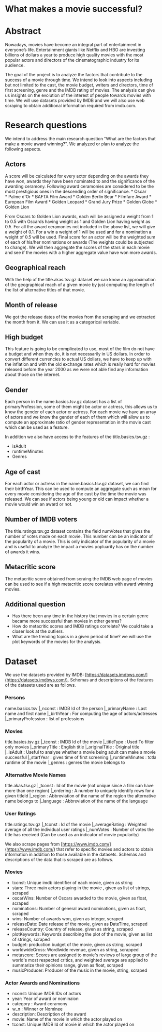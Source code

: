# What makes a movie successful?

# Abstract
Nowadays, movies have become an integral part of entertainment in everyone’s life. Entertainment giants like Netflix and HBO are investing billions of dollars a year to produce high quality movies with the most popular actors and directors of the cinematographic industry for its audience. 

The goal of the project is to analyze the factors that contribute to the success of a movie through time. We intend to look into aspects including but not limited to the cast, the movie budget, writers and directors, time of first screening, genre and the IMDB rating of movies. The analysis can give us insights on the evolution of the interest of people towards movies with time. We will use datasets provided by IMDB and we will also use web scraping to obtain additional information required from imdb.com.

# Research questions
We intend to address the main research question "What are the factors that make a movie award winning?". We analyzed or plan to analyze the following aspects.

## Actors

A score will be calculated for every actor depending on the awards they have won, awards they have been nominated to and the significance of the awarding ceramony. Following award ceramonies are considered to be the most prestigious ones in the descending order of significance.
	* Oscar 				
	* Palme d'Or
	* BAFTA Film Award
	* Golden Berlin Bear
	* Filmfare Award
	* European Film Award
	* Golden Leopard
	* Grand Jury Prize
	* Golden Globe
	* Golden Lion 

 
From Oscars to Golden Lion awards, each will be assigned a weight from 1 to 0.5 with Oscards having weight as 1 and Golden Lion having weight as 0.5. For all the award ceramonies not included in the above list, we will give a weight of 0.1. For a win a weight of 1 will be used and for a nomination a weight of 0.5 will be used. Final score for an actor will be the weighted sum of each of his/her nominations or awards (The weights could be subjected to change). We will then aggregate the scores of the stars in each movie and see if the movies with a higher aggregate value have won more awards.

## Geographical reach

With the help of the title.akas.tsv.gz dataset we can know an approximation of the geographical reach of a given movie by just computing the length of the list of alternative titles of that movie. 

## Month of release

We got the release dates of the movies from the scraping and we extracted the month from it. We can use it as a categorical variable.

## High budget

This feature is going to be complicated to use, most of the film do not have a budget and when they do, it is not necessarily in US dollars. In order to convert different currencies to actual US dollars, we have to keep up with the inflation and with the old exchange rates which is really hard for movies released before the year 2000 as we were not able find any information about those on the internet.

## Gender 

Each person in the name.basics.tsv.gz dataset has a list of primaryProfession, some of them might be actor or actress, this allows us to know the gender of each actor or actress. For each movie we have an array of actors and we know the gender of each of them which will allow us to compute an approximate ratio of gender representation in the movie cast which can be used as a feature.

In addition we also have access to the features of the title.basics.tsv.gz : 
* isAdult 
* runtimeMinutes
* Genres

## Age of cast

For each actor or actress in the name.basics.tsv.gz dataset, we can find their birthYear. This can be used to compute an aggregate such as mean for every movie considering the age of the cast by the time the movie was released. We can see if actors being young or old can impact whether a movie would win an award or not.

## Number of IMDB voters

The title.ratings.tsv.gz dataset contains the field numVotes that gives the number of votes made on each movie. This number can be an indicator of the popularity of a movie. This is only indicator of the popularity of a movie and is useful to analyze the impact a movies popluarity has on the number of awards it wins.

## Metacritic score

The metacritic score obtained from scraing the IMDB web page of movies can be used to see if a high metacritic score corelates with award winning movies.

## Additional question
* Has there been any time in the history that movies in a certain genre became more successful than movies in other genres?
* How do metacritic scores and IMDB ratings correlate? We could take a closer look at the outliers.
* What are the trending topics in a given period of time? we will use the plot keywords of the movies for the analysis.


# Dataset
We use the datasets provided by IMDB: [https://datasets.imdbws.com/](https://datasets.imdbws.com/). Schemas and descriptions of the features of the datasets used are as follows.

### Persons

name.basics.tsv
 |_nconst : IMDB Id of the person
 |_primaryName : Last name and first name
 |_birthYear : For computing the age of actors/actresses
 |_primaryProfession : list of professions

### Movies

title.basics.tsv.gz
 |_tconst : IMDB Id of the movie
 |_titleType : Used To filter only movies
 |_primaryTitle : English title
 |_originalTitle : Original title
 |_isAdult : Useful to analyse whether a movie being adult can make a movie successful
 |_startYear : gives time of first screening
 |_runtimeMinutes : totla runtime of the movie
 |_genres : genres the movie belongs to

### Alternative Movie Names

title.akas.tsv.gz
 |_tconst : Id of the movie (not unique since a film can have more than one region)
 |_ordering : A number to uniquely identify rows for a given titleId
 |_region : Abbreviation of the name of the region the alternative name belongs to
 |_language : Abbreviation of the name of the language

### User Ratings

title.ratings.tsv.gz
 |_tconst : Id of the movie
 |_averageRating : Weighted average of all the individual user ratings
 |_numVotes : Number of votes the title has received (Can be used as an indicator of movie popularity)


We also scrape pages from [https://www.imdb.com/](https://www.imdb.com/) that refer to specific movies and actors to obtain information in addition to those available in the datasets. Schemas and descriptions of the data that is scraped are as follows.

### Movies

* tconst: Unique imdb identifier of each movie, given as string
* stars: Three main actors playing in the movie , given as list of strings, scraped 
* oscarWins: Number of Oscars awarded to the movie, given as float, scraped 
* nominations: Number of general award nominations, given as float, scraped
* wins: Number of awards won, given as integer, scraped
* releaseDate: Date release of the movie, given as DateTime, scraped
* releaseCountry: Country of release, given as string, scraped
* plotKeywords: Keywords describing the plot of the movie, given as list of strings, scraped
* budget: production budget of the movie, given as string, scraped
* worldwideGross: Wordlwide revenue, given as string, scrapped
* metascore: Scores are assigned to movie's reviews of large group of the world's most respected critics, and weighted average are applied to summarize their opinions range, given as float, scraped
* musicProducer: Producer of the music in the movie, string, scraped

### Actor Awards and Nominations

* nconst: Unique IMDB IDs of actors
* year: Year of award or nominaion
* category : Award ceramony
* w_n : Winner or Nominee
* description: Description of the award
* movie: Name of the movie in which the actor played on
* tconst: Unique IMDB Id of movie in which the actor played on